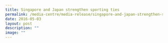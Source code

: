 ```yaml
---
title: Singapore and Japan strengthen sporting ties
permalink: /media-centre/media-release/singapore-and-japan-strengthen-sporting-ties/
date: 2016-05-03
layout: post
description: ""
image: ""
---
```

